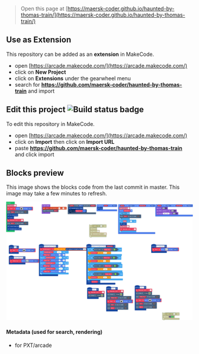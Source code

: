  


> Open this page at [https://maersk-coder.github.io/haunted-by-thomas-train/](https://maersk-coder.github.io/haunted-by-thomas-train/)

## Use as Extension

This repository can be added as an **extension** in MakeCode.

* open [https://arcade.makecode.com/](https://arcade.makecode.com/)
* click on **New Project**
* click on **Extensions** under the gearwheel menu
* search for **https://github.com/maersk-coder/haunted-by-thomas-train** and import

## Edit this project ![Build status badge](https://github.com/maersk-coder/haunted-by-thomas-train/workflows/MakeCode/badge.svg)

To edit this repository in MakeCode.

* open [https://arcade.makecode.com/](https://arcade.makecode.com/)
* click on **Import** then click on **Import URL**
* paste **https://github.com/maersk-coder/haunted-by-thomas-train** and click import

## Blocks preview

This image shows the blocks code from the last commit in master.
This image may take a few minutes to refresh.

![A rendered view of the blocks](https://github.com/maersk-coder/haunted-by-thomas-train/raw/master/.github/makecode/blocks.png)

#### Metadata (used for search, rendering)

* for PXT/arcade
<script src="https://makecode.com/gh-pages-embed.js"></script><script>makeCodeRender("{{ site.makecode.home_url }}", "{{ site.github.owner_name }}/{{ site.github.repository_name }}");</script>

